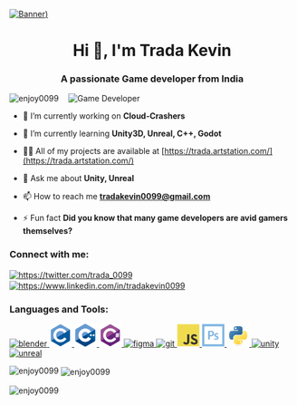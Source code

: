 [![Banner](https://github.com/Enjoy0099/Enjoy0099/assets/97245841/e130d42a-79b8-4047-aafc-561b6af9d0d4))](https://github.com/Enjoy0099)
<h1 align="center">Hi 👋, I'm Trada Kevin</h1>
<h3 align="center">A passionate Game developer from India</h3>
<img align="right" alt="Game Developer" width="400" src="https://github.blog/wp-content/uploads/2021/10/game-off-gif.gif?resize=1200%2C425">

<p align="left"> <img src="https://komarev.com/ghpvc/?username=enjoy0099&label=Profile%20views&color=0e75b6&style=flat" alt="enjoy0099" /> </p>

- 🔭 I’m currently working on **Cloud-Crashers**

- 🌱 I’m currently learning **Unity3D, Unreal, C++, Godot**

- 👨‍💻 All of my projects are available at [https://trada.artstation.com/](https://trada.artstation.com/)

- 💬 Ask me about **Unity, Unreal**

- 📫 How to reach me **tradakevin0099@gmail.com**

- ⚡ Fun fact **Did you know that many game developers are avid gamers themselves?**

<h3 align="left">Connect with me:</h3>
<p align="left">
<a href="https://twitter.com/trada_0099" target="blank"><img align="center" src="https://raw.githubusercontent.com/rahuldkjain/github-profile-readme-generator/master/src/images/icons/Social/twitter.svg" alt="https://twitter.com/trada_0099" height="30" width="40" /></a>
<a href="https://linkedin.com/in/https://www.linkedin.com/in/tradakevin0099" target="blank"><img align="center" src="https://raw.githubusercontent.com/rahuldkjain/github-profile-readme-generator/master/src/images/icons/Social/linked-in-alt.svg" alt="https://www.linkedin.com/in/tradakevin0099" height="30" width="40" /></a>
</p>

<h3 align="left">Languages and Tools:</h3>
<p align="left"> <a href="https://www.blender.org/" target="_blank" rel="noreferrer"> <img src="https://download.blender.org/branding/community/blender_community_badge_white.svg" alt="blender" width="40" height="40"/> </a> <a href="https://www.cprogramming.com/" target="_blank" rel="noreferrer"> <img src="https://raw.githubusercontent.com/devicons/devicon/master/icons/c/c-original.svg" alt="c" width="40" height="40"/> </a> <a href="https://www.w3schools.com/cpp/" target="_blank" rel="noreferrer"> <img src="https://raw.githubusercontent.com/devicons/devicon/master/icons/cplusplus/cplusplus-original.svg" alt="cplusplus" width="40" height="40"/> </a> <a href="https://www.w3schools.com/cs/" target="_blank" rel="noreferrer"> <img src="https://raw.githubusercontent.com/devicons/devicon/master/icons/csharp/csharp-original.svg" alt="csharp" width="40" height="40"/> </a> <a href="https://www.figma.com/" target="_blank" rel="noreferrer"> <img src="https://www.vectorlogo.zone/logos/figma/figma-icon.svg" alt="figma" width="40" height="40"/> </a> <a href="https://git-scm.com/" target="_blank" rel="noreferrer"> <img src="https://www.vectorlogo.zone/logos/git-scm/git-scm-icon.svg" alt="git" width="40" height="40"/> </a> <a href="https://developer.mozilla.org/en-US/docs/Web/JavaScript" target="_blank" rel="noreferrer"> <img src="https://raw.githubusercontent.com/devicons/devicon/master/icons/javascript/javascript-original.svg" alt="javascript" width="40" height="40"/> </a> <a href="https://www.photoshop.com/en" target="_blank" rel="noreferrer"> <img src="https://raw.githubusercontent.com/devicons/devicon/master/icons/photoshop/photoshop-line.svg" alt="photoshop" width="40" height="40"/> </a> <a href="https://www.python.org" target="_blank" rel="noreferrer"> <img src="https://raw.githubusercontent.com/devicons/devicon/master/icons/python/python-original.svg" alt="python" width="40" height="40"/> </a> <a href="https://unity.com/" target="_blank" rel="noreferrer"> <img src="https://www.vectorlogo.zone/logos/unity3d/unity3d-icon.svg" alt="unity" width="40" height="40"/> </a> <a href="https://unrealengine.com/" target="_blank" rel="noreferrer"> <img src="https://raw.githubusercontent.com/kenangundogan/fontisto/036b7eca71aab1bef8e6a0518f7329f13ed62f6b/icons/svg/brand/unreal-engine.svg" alt="unreal" width="40" height="40"/> </a> </p>

<p><img align="left" src="https://github-readme-stats.vercel.app/api/top-langs?username=enjoy0099&show_icons=true&locale=en&layout=compact" alt="enjoy0099" /></p>

<p>&nbsp;<img align="center" src="https://github-readme-stats.vercel.app/api?username=enjoy0099&show_icons=true&locale=en" alt="enjoy0099" /></p>

<p><img align="center" src="https://github-readme-streak-stats.herokuapp.com/?user=enjoy0099&" alt="enjoy0099" /></p>
